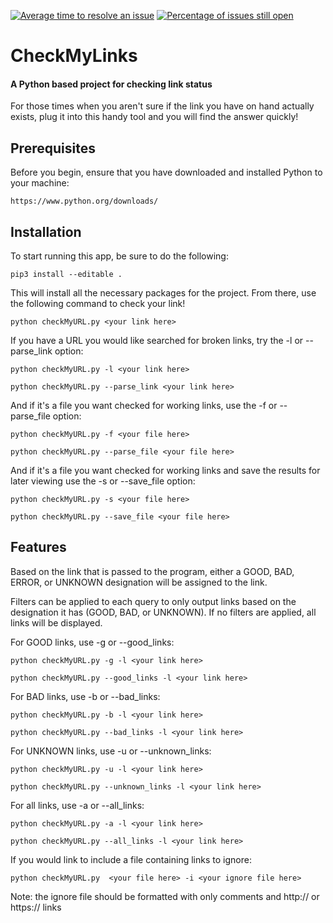 [![Average time to resolve an issue](http://isitmaintained.com/badge/resolution/matt-ross16/CheckMyLinks.svg)](http://isitmaintained.com/project/matt-ross16/CheckMyLinks "Average time to resolve an issue")
[![Percentage of issues still open](http://isitmaintained.com/badge/open/matt-ross16/CheckMyLinks.svg)](http://isitmaintained.com/project/matt-ross16/CheckMyLinks "Percentage of issues still open")

# CheckMyLinks

#### A Python based project for checking link status

For those times when you aren't sure if the link you have on hand
actually exists, plug it into this handy tool and you will find the
answer quickly!

## Prerequisites

Before you begin, ensure that you have downloaded and installed Python to your
machine:

    https://www.python.org/downloads/

## Installation

To start running this app, be sure to do the following:

    pip3 install --editable .

This will install all the necessary packages for the project.
From there, use the following command to check your link!

    python checkMyURL.py <your link here>

If you have a URL you would like searched for broken links, try
the -l or --parse_link option:

    python checkMyURL.py -l <your link here>

    python checkMyURL.py --parse_link <your link here>

And if it's a file you want checked for working links, use the -f or
--parse_file option:

    python checkMyURL.py -f <your file here>

    python checkMyURL.py --parse_file <your file here>

And if it's a file you want checked for working links and save the results for later viewing
use the -s or --save_file option:

    python checkMyURL.py -s <your file here>
    
    python checkMyURL.py --save_file <your file here>

## Features

Based on the link that is passed to the program, either a GOOD,
BAD, ERROR, or UNKNOWN designation will be assigned to the link.

Filters can be applied to each query to only output links based on
the designation it has (GOOD, BAD, or UNKNOWN). If no filters are applied,
all links will be displayed.

For GOOD links, use -g or --good_links:

    python checkMyURL.py -g -l <your link here>
    
    python checkMyURL.py --good_links -l <your link here>


For BAD links, use -b or --bad_links:

    python checkMyURL.py -b -l <your link here>

    python checkMyURL.py --bad_links -l <your link here>


For UNKNOWN links, use -u or --unknown_links:

    python checkMyURL.py -u -l <your link here>

    python checkMyURL.py --unknown_links -l <your link here>


For all links, use -a or --all_links:

    python checkMyURL.py -a -l <your link here>

    python checkMyURL.py --all_links -l <your link here>

If you would link to include a file containing links to ignore: 
  
    python checkMyURL.py  <your file here> -i <your ignore file here>
Note: the ignore file should be formatted with only comments and http:// or https:// links